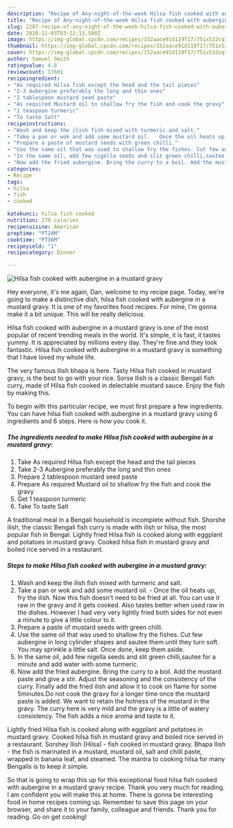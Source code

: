 ```yaml
---
description: "Recipe of Any-night-of-the-week Hilsa fish cooked with aubergine in a mustard gravy"
title: "Recipe of Any-night-of-the-week Hilsa fish cooked with aubergine in a mustard gravy"
slug: 2207-recipe-of-any-night-of-the-week-hilsa-fish-cooked-with-aubergine-in-a-mustard-gravy
date: 2020-11-03T03:12:13.588Z
image: https://img-global.cpcdn.com/recipes/152aace91d119f17/751x532cq70/hilsa-fish-cooked-with-aubergine-in-a-mustard-gravy-recipe-main-photo.jpg
thumbnail: https://img-global.cpcdn.com/recipes/152aace91d119f17/751x532cq70/hilsa-fish-cooked-with-aubergine-in-a-mustard-gravy-recipe-main-photo.jpg
cover: https://img-global.cpcdn.com/recipes/152aace91d119f17/751x532cq70/hilsa-fish-cooked-with-aubergine-in-a-mustard-gravy-recipe-main-photo.jpg
author: Samuel Smith
ratingvalue: 4.8
reviewcount: 17601
recipeingredient:
- "As required Hilsa fish except the head and the tail pieces"
- "2-3 Aubergine preferably the long and thin ones"
- "2 tablespoon mustard seed paste"
- "As required Mustard oil to shallow fry the fish and cook the gravy"
- "1 teaspoon turmeric"
- "To taste Salt"
recipeinstructions:
- "Wash and keep the ilish fish mixed with turmeric and salt."
- "Take a pan or wok and add some mustard oil.   Once the oil heats up, fry the ilish. Now this fish doesn&#39;t need to be fried at all. You can use it raw in the gravy and it gets cooked. Also tastes better when used raw in the dishes. However I had very very lightly fried both sides for not even a minute to give a little colour to it."
- "Prepare a paste of mustard seeds with green chilli."
- "Use the same oil that was used to shallow fry the fishes. Cut few aubergine in long cylinder shapes and sautee them until they turn soft. You may sprinkle a little salt. Once done, keep them aside."
- "In the same oil, add few nigella seeds and slit green chilli,sautee for a minute and add water with some turmeric."
- "Now add the fried aubergine. Bring the curry to a boil. Add the mustard paste and give a stir. Adjust the seasoning and the consistency of the curry. Finally add the fried ilish and allow it to cook on flame for some 5minutes.Do not cook the gravy for a longer time once the mustard paste is added. We want to retain the hotness of the mustard in the gravy. The curry here is very mild and the gravy is a little of watery consistency. The fish adds a nice aroma and taste to it."
categories:
- Recipe
tags:
- hilsa
- fish
- cooked

katakunci: hilsa fish cooked 
nutrition: 279 calories
recipecuisine: American
preptime: "PT24M"
cooktime: "PT36M"
recipeyield: "1"
recipecategory: Dinner

---
```



![Hilsa fish cooked with aubergine in a mustard gravy](https://img-global.cpcdn.com/recipes/152aace91d119f17/751x532cq70/hilsa-fish-cooked-with-aubergine-in-a-mustard-gravy-recipe-main-photo.jpg)

Hey everyone, it's me again, Dan, welcome to my recipe page. Today, we're going to make a distinctive dish, hilsa fish cooked with aubergine in a mustard gravy. It is one of my favorites food recipes. For mine, I'm gonna make it a bit unique. This will be really delicious.

Hilsa fish cooked with aubergine in a mustard gravy is one of the most popular of recent trending meals in the world. It's simple, it is fast, it tastes yummy. It is appreciated by millions every day. They're fine and they look fantastic. Hilsa fish cooked with aubergine in a mustard gravy is something that I have loved my whole life.

The very famous Ilish bhapa is here. Tasty Hilsa fish cooked in mustard gravy, is the best to go with your rice. Sorse Ilish is a classic Bengali fish curry, made of Hilsa fish cooked in delectable mustard sauce. Enjoy the fish by making this.


To begin with this particular recipe, we must first prepare a few ingredients. You can have hilsa fish cooked with aubergine in a mustard gravy using 6 ingredients and 6 steps. Here is how you cook it.

<!--inarticleads1-->

##### The ingredients needed to make Hilsa fish cooked with aubergine in a mustard gravy:

1. Take As required Hilsa fish except the head and the tail pieces
1. Take 2-3 Aubergine preferably the long and thin ones
1. Prepare 2 tablespoon mustard seed paste
1. Prepare As required Mustard oil to shallow fry the fish and cook the gravy
1. Get 1 teaspoon turmeric
1. Take To taste Salt


A traditional meal in a Bengali household is incomplete without fish. Shorshe ilish, the classic Bengali fish curry is made with ilish or hilsa, the most popular fish in Bengal. Lightly fried Hilsa fish is cooked along with eggplant and potatoes in mustard gravy. Cooked hilsa fish in mustard gravy and boiled rice served in a restaurant. 

<!--inarticleads2-->

##### Steps to make Hilsa fish cooked with aubergine in a mustard gravy:

1. Wash and keep the ilish fish mixed with turmeric and salt.
1. Take a pan or wok and add some mustard oil.  -  Once the oil heats up, fry the ilish. Now this fish doesn&#39;t need to be fried at all. You can use it raw in the gravy and it gets cooked. Also tastes better when used raw in the dishes. However I had very very lightly fried both sides for not even a minute to give a little colour to it.
1. Prepare a paste of mustard seeds with green chilli.
1. Use the same oil that was used to shallow fry the fishes. Cut few aubergine in long cylinder shapes and sautee them until they turn soft. You may sprinkle a little salt. Once done, keep them aside.
1. In the same oil, add few nigella seeds and slit green chilli,sautee for a minute and add water with some turmeric.
1. Now add the fried aubergine. Bring the curry to a boil. Add the mustard paste and give a stir. Adjust the seasoning and the consistency of the curry. Finally add the fried ilish and allow it to cook on flame for some 5minutes.Do not cook the gravy for a longer time once the mustard paste is added. We want to retain the hotness of the mustard in the gravy. The curry here is very mild and the gravy is a little of watery consistency. The fish adds a nice aroma and taste to it.


Lightly fried Hilsa fish is cooked along with eggplant and potatoes in mustard gravy. Cooked hilsa fish in mustard gravy and boiled rice served in a restaurant. Sorshey Ilish (Hilsa) - fish cooked in mustard gravy. Bhapa Ilish - the fish is marinated in a mustard, mustard oil, salt and chilli paste, wrapped in banana leaf, and steamed. The mantra to cooking hilsa for many Bengalis is to keep it simple. 

So that is going to wrap this up for this exceptional food hilsa fish cooked with aubergine in a mustard gravy recipe. Thank you very much for reading. I am confident you will make this at home. There is gonna be interesting food in home recipes coming up. Remember to save this page on your browser, and share it to your family, colleague and friends. Thank you for reading. Go on get cooking!
